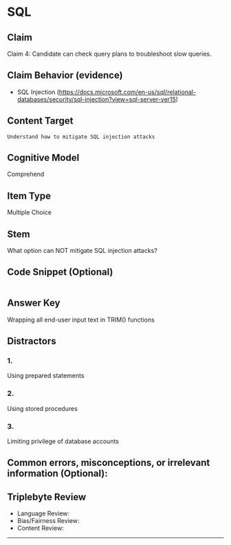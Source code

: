 # SQL

## Claim

Claim 4: Candidate can check query plans to troubleshoot slow queries.

## Claim Behavior (evidence)

- SQL Injection (https://docs.microsoft.com/en-us/sql/relational-databases/security/sql-injection?view=sql-server-ver15)

## Content Target

`Understand how to mitigate SQL injection attacks`

## Cognitive Model

Comprehend

## Item Type

Multiple Choice

## Stem

What option can NOT mitigate SQL injection attacks?

## Code Snippet (Optional)

```

```

## Answer Key

Wrapping all end-user input text in TRIM() functions

## Distractors

### 1.

Using prepared statements

### 2.

Using stored procedures

### 3.

Limiting privilege of database accounts

## Common errors, misconceptions, or irrelevant information (Optional):


## Triplebyte Review

- Language Review:
- Bias/Fairness Review:
- Content Review:

---
